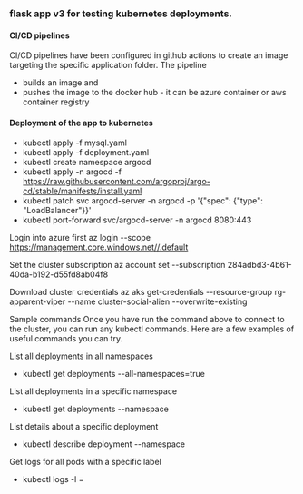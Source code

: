### flask app v3 for testing kubernetes deployments.

#### CI/CD pipelines

CI/CD pipelines have been configured in github actions to create an image targeting the specific application folder. The pipeline 

- builds an image and 
- pushes the image to the docker hub - it can be azure container  or aws container registry

#### Deployment of the app to kubernetes 

- kubectl apply -f mysql.yaml
- kubectl apply -f deployment.yaml
- kubectl create namespace argocd
- kubectl apply -n argocd -f https://raw.githubusercontent.com/argoproj/argo-cd/stable/manifests/install.yaml
- kubectl patch svc argocd-server -n argocd -p '{"spec": {"type": "LoadBalancer"}}'
- kubectl port-forward svc/argocd-server -n argocd 8080:443

Login into azure first
az login --scope https://management.core.windows.net//.default

Set the cluster subscription
az account set --subscription 284adbd3-4b61-40da-b192-d55fd8ab04f8


Download cluster credentials
az aks get-credentials --resource-group rg-apparent-viper --name cluster-social-alien --overwrite-existing


Sample commands
Once you have run the command above to connect to the cluster, you can run any kubectl commands. Here are a few examples of useful commands you can try.

List all deployments in all namespaces
- kubectl get deployments --all-namespaces=true

List all deployments in a specific namespace
- kubectl get deployments --namespace <namespace-name>

List details about a specific deployment
- kubectl describe deployment <deployment-name> --namespace <namespace-name>

Get logs for all pods with a specific label
- kubectl logs -l <label-key>=<label-value>

